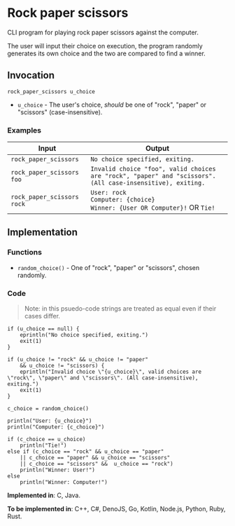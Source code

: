 # Rock paper scissors

CLI program for playing rock paper scissors against the computer.

The user will input their choice on execution, the program randomly generates its own choice and the two are compared to find a winner.

## Invocation

`rock_paper_scissors u_choice`

- `u_choice` - The user's choice, *should* be one of "rock", "paper" or "scissors" (case-insensitive).

### Examples

| Input                      | Output                                                                                                     |
| -------------------------- | ---------------------------------------------------------------------------------------------------------- |
| `rock_paper_scissors`      | `No choice specified, exiting.`                                                                            |
| `rock_paper_scissors foo`  | `Invalid choice "foo", valid choices are "rock", "paper" and "scissors". (All case-insensitive), exiting.` |
| `rock_paper_scissors rock` | `User: rock` <br>`Computer: {choice}` <br>`Winner: {User OR Computer}!` OR `Tie!`                          |

## Implementation

### Functions

- `random_choice()` - One of "rock", "paper" or "scissors", chosen randomly.

### Code

> Note: in this psuedo-code strings are treated as equal even if their cases differ.

```
if (u_choice == null) {
    eprintln("No choice specified, exiting.")
    exit(1)
}

if (u_choice != "rock" && u_choice != "paper"
    && u_choice != "scissors) {
    eprintln("Invalid choice \"{u_choice}\", valid choices are \"rock\", \"paper\" and \"scissors\". (All case-insensitive), exiting.")
    exit(1)
}

c_choice = random_choice()

println("User: {u_choice}")
println("Computer: {c_choice}")

if (c_choice == u_choice)
    println("Tie!")
else if (c_choice == "rock" && u_choice == "paper"
    || c_choice == "paper" && u_choice == "scissors"
    || c_choice == "scissors" &&  u_choice == "rock")
    println("Winner: User!")
else
    println("Winner: Computer!")
```

**Implemented in**: C, Java.

**To be implemented in**: C++, C#, DenoJS, Go, Kotlin, Node.js, Python, Ruby, Rust.
